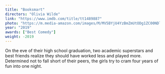 ```yaml
---
title: "Booksmart"
directors: "Olivia Wilde"
link: "https://www.imdb.com/title/tt1489887"
photo: "https://m.media-amazon.com/images/M/MV5BYjU4YzBmZmUtODg1ZC00NDllLWI1MTctYzI0MTU2ZDA4MDFlXkEyXkFqcGdeQXVyNzI1NzMxNzM@._V1_.jpg"
year: "2019"
awards: ["Best Comedy"]
weight: -2019
---
```

On the eve of their high school graduation, two academic superstars and best friends realize they should have worked less and played more. Determined not to fall short of their peers, the girls try to cram four years of fun into one night.
